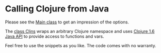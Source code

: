 # Calling Clojure from Java


Please see the [Main class](src/main/java/de/friemen/samples/Main.java) to get an impression of the options.

The [class Cljns](src/main/java/de/friemen/samples/Cljns.java) wraps an arbitrary Clojure namespace and uses [Clojure 1.6 Java API](http://clojure.github.io/clojure/javadoc/clojure/java/api/Clojure.html) to provide access to functions and vars.

Feel free to use the snippets as you like. The code comes with no warranty.
